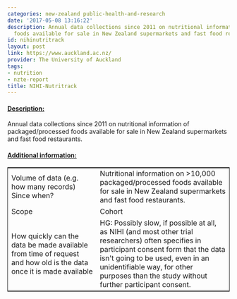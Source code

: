 ```yaml
---
categories: new-zealand public-health-and-research
date: '2017-05-08 13:16:22'
description: Annual data collections since 2011 on nutritional information of packaged/processed
  foods available for sale in New Zealand supermarkets and fast food restaurants.
id: nihinutritrack
layout: post
link: https://www.auckland.ac.nz/
provider: The University of Auckland
tags:
- nutrition
- nzte-report
title: NIHI-Nutritrack
---
```



 <h4> <u>Description:</u> </h4>
Annual data collections since 2011 on nutritional information of packaged/processed foods available for sale in New Zealand supermarkets and fast food restaurants.
 <h4> <u>Additional information:</u> </h4>
 <table style="border: 1px solid">
 <tr> <td width="40%">Volume of data (e.g. how many records)
Since when?</td> <td>Nutritional information on >10,000 packaged/processed foods available for sale in New Zealand supermarkets and fast food restaurants. </td> </tr>
 <tr> <td width="40%">Scope</td> <td>Cohort</td> </tr>
 <tr> <td width="40%">How quickly can the data be made available from time of request and how old is the data once it is made available</td> <td>HG: Possibly slow, if possible at all, as NIHI (and most other trial researchers) often specifies in participant consent form that the data isn't going to be used, even in an unidentifiable way, for other purposes than the study without further participant consent.</td> </tr>
 </table>